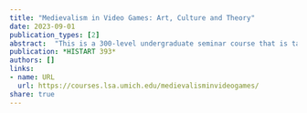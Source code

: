 ```yaml
---
title: "Medievalism in Video Games: Art, Culture and Theory"
date: 2023-09-01
publication_types: [2]
abstract:  "This is a 300-level undergraduate seminar course that is taught in the Department of the History of Art at the University of Michigan (U-M). In this course, we study how real-life medieval monuments and images appear in the imagined spaces of video games. We learn about art and cultures of the middle ages while critically discussing related medieval images in video games through some key concepts and theories, including ludology (the social and cultural study of games), Orientalism, religion, race, identity, and woman and gender studies."
publication: *HISTART 393*
authors: []
links:
- name: URL
  url: https://courses.lsa.umich.edu/medievalisminvideogames/
share: true
---
```

